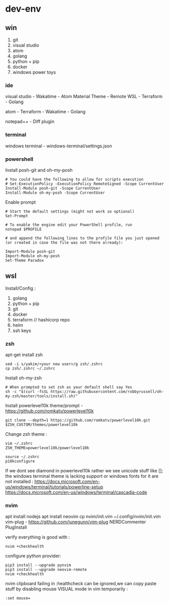 # dev-env

## win

1. git
2. visual studio
3. atom
4. golang
5. python + pip
6. docker
7. windows power toys

### ide
visual studio
	- Wakatime
	- Atom Material Theme
	- Remote WSL
	- Terraform
	- Golang

atom
	- Terraform
	- Wakatime
	- Golang

notepad++
	- Diff plugin

### terminal
windows terminal
	- windows-terminal/settings.json

### powershell

Install posh-git and oh-my-posh
```
# You could have the following to allow for scripts execution 
# Set-ExecutionPolicy -ExecutionPolicy RemoteSigned -Scope CurrentUser
Install-Module posh-git -Scope CurrentUser
Install-Module oh-my-posh -Scope CurrentUser
```

Enable prompt
```
# Start the default settings (might not work so optional)
Set-Prompt

# To enable the engine edit your PowerShell profile, run
notepad $PROFILE

# and append the following lines to the profile file you just opened (or created in case the file was not there already):

Import-Module posh-git
Import-Module oh-my-posh
Set-Theme Paradox
```

## wsl 

Install/Config : 

1. golang
2. python + pip
3. git
4. docker
5. terraform // hashicorp repo
6. helm
7. ssh keys


### zsh
apt-get install zsh
```
sed -i s/yakim/<your new user>/g zsh/.zshrc 
cp zsh/.zshrc ~/.zshrc
```

Install oh-my-zsh
```
# When prompted to set zsh as your default shell say Yes
sh -c "$(curl -fsSL https://raw.githubusercontent.com/robbyrussell/oh-my-zsh/master/tools/install.sh)"
```


Install powerlevel10k theme/prompt - https://github.com/romkatv/powerlevel10k
```
git clone --depth=1 https://github.com/romkatv/powerlevel10k.git
$ZSH_CUSTOM/themes/powerlevel10k
```

Change zsh theme : 
```
vim ~/.zshrc
ZSH_THEME=powerlevel10k/powerlevel10k
```

```
source ~/.zshrc
p10kconfigure
```

If we dont see diamond in powerlevel10k rather we see unicode stuff like []; the windows terminal theme is lacking support or windows fonts for it are not installed :
https://docs.microsoft.com/en-us/windows/terminal/tutorials/powerline-setup
https://docs.microsoft.com/en-us/windows/terminal/cascadia-code

### nvim
apt install nodejs
apt install neovim
cp nvim/init.vim ~/.config/nvim/init.vim
vim-plug - https://github.com/junegunn/vim-plug
NERDCommenter
PlugInstall

verify everything is good with : 
```
nvim +checkhealth
```

configure python provider: 
```
pip3 install --upgrade pynvim
pip3 install --upgrade neovim-remote
nvim +checkhealth
```

nvim clipboard failing in :healthcheck can be ignored,we can copy paste stuff by disabling mouse VISUAL mode in vim temporarily :
```
:set mouse=
```
